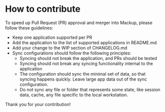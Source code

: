 # How to contribute

To speed up Pull Request (PR) approval and merger into Mackup, please follow these guidelines:
- Keep one application supported per PR
- Add the application to the list of supported applications in README.md
- Add your change to the WIP section of CHANGELOG.md
- Sync configurations should follow the following principles:
  - Syncing should not break the application, and PRs should be tested
  - Syncing should not break any syncing functionality internal to the application
  - The configuration should sync the minimal set of data, so that syncing happens quickly. Leave large app data out of the sync configuration.
  - Do not sync any file or folder that represents some state, like session data, cache, any file specific to the local workstation.

Thank you for your contribution!
